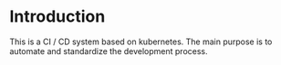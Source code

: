 # Introduction
This is a CI / CD system based on kubernetes. The main purpose is to automate and standardize the development process.


